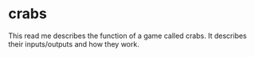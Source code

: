 # crabs

This read me describes the function of a game called crabs. It describes their inputs/outputs and how they work.

